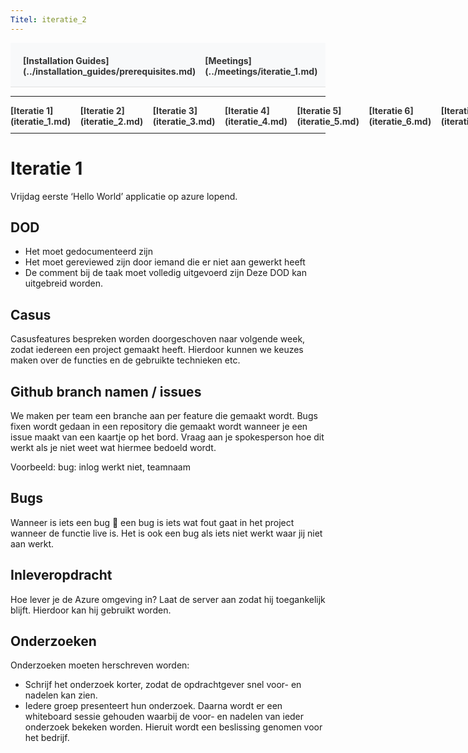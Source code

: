 ```yaml
---
Titel: iteratie_2
---
```


<div style="display:flex; justify-content:space-between; align-items:left; padding:20px; background-color:#f8f9fa; border-bottom:1px solid #e0e0e0;">
  <nav style="display:flex; gap:15px; height:30px;">
    <a markdown="1" style="text-decoration:none; color:#333; font-weight:bold;">[Installation Guides](../installation_guides/prerequisites.md)</a>
    <a markdown="1" style="text-decoration:none; color:#333; font-weight:bold;">[Meetings](../meetings/iteratie_1.md)</a>
  </nav>
</div>

---

<nav style="display:flex; gap:15px; height:30px;">
  <a markdown="1" style="text-decoration:none; color:#333; font-weight:bold;">[Iteratie 1](iteratie_1.md)</a>
  <a markdown="1" style="text-decoration:none; color:#333; font-weight:bold;">[Iteratie 2](iteratie_2.md)</a>
  <a markdown="1" style="text-decoration:none; color:#333; font-weight:bold;">[Iteratie 3](iteratie_3.md)</a>
  <a markdown="1" style="text-decoration:none; color:#333; font-weight:bold;">[Iteratie 4](iteratie_4.md)</a>
  <a markdown="1" style="text-decoration:none; color:#333; font-weight:bold;">[Iteratie 5](iteratie_5.md)</a>
  <a markdown="1" style="text-decoration:none; color:#333; font-weight:bold;">[Iteratie 6](iteratie_6.md)</a>
  <a markdown="1" style="text-decoration:none; color:#333; font-weight:bold;">[Iteratie 7](iteratie_7.md)</a>
  <a markdown="1" style="text-decoration:none; color:#333; font-weight:bold;">[Iteratie 8](iteratie_8.md)</a>
  <a markdown="1" style="text-decoration:none; color:#333; font-weight:bold;">[Iteratie 9](iteratie_9.md)</a>
</nav>

---

# Iteratie 1

Vrijdag eerste ‘Hello World’ applicatie op azure lopend.

## **DOD**
-	Het moet gedocumenteerd zijn
-	Het moet gereviewed zijn door iemand die er niet aan gewerkt heeft
-	De comment bij de taak moet volledig uitgevoerd zijn
Deze DOD kan uitgebreid worden. 

## **Casus** 

Casusfeatures bespreken worden doorgeschoven naar volgende week, zodat iedereen een project gemaakt heeft. Hierdoor kunnen we keuzes maken over de functies en de gebruikte technieken etc. 

## **Github branch namen / issues**

We maken per team een branche aan per feature die gemaakt wordt. Bugs fixen wordt gedaan in een repository die gemaakt wordt wanneer je een issue maakt van een kaartje op het bord. Vraag aan je spokesperson hoe dit werkt als je niet weet wat hiermee bedoeld wordt. 

Voorbeeld: bug: inlog werkt niet, teamnaam

## **Bugs**

Wanneer is iets een bug  een bug is iets wat fout gaat in het project wanneer de functie live is. Het is ook een bug als iets niet werkt waar jij niet aan werkt. 

## **Inleveropdracht** 

Hoe lever je de Azure omgeving in?
Laat de server aan zodat hij toegankelijk blijft. Hierdoor kan hij gebruikt worden. 

## **Onderzoeken**

Onderzoeken moeten herschreven worden:
-	Schrijf het onderzoek korter, zodat de opdrachtgever snel voor- en nadelen kan zien.
-	Iedere groep presenteert hun onderzoek. Daarna wordt er een whiteboard sessie gehouden waarbij de voor- en nadelen van ieder onderzoek bekeken worden. Hieruit wordt een beslissing genomen voor het bedrijf. 
